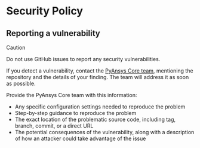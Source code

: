 <!--
Copyright (C) 2024 ANSYS, Inc. and/or its affiliates.
SPDX-License-Identifier: MIT


Permission is hereby granted, free of charge, to any person obtaining a copy
of this software and associated documentation files (the "Software"), to deal
in the Software without restriction, including without limitation the rights
to use, copy, modify, merge, publish, distribute, sublicense, and/or sell
copies of the Software, and to permit persons to whom the Software is
furnished to do so, subject to the following conditions:

The above copyright notice and this permission notice shall be included in all
copies or substantial portions of the Software.

THE SOFTWARE IS PROVIDED "AS IS", WITHOUT WARRANTY OF ANY KIND, EXPRESS OR
IMPLIED, INCLUDING BUT NOT LIMITED TO THE WARRANTIES OF MERCHANTABILITY,
FITNESS FOR A PARTICULAR PURPOSE AND NONINFRINGEMENT. IN NO EVENT SHALL THE
AUTHORS OR COPYRIGHT HOLDERS BE LIABLE FOR ANY CLAIM, DAMAGES OR OTHER
LIABILITY, WHETHER IN AN ACTION OF CONTRACT, TORT OR OTHERWISE, ARISING FROM,
OUT OF OR IN CONNECTION WITH THE SOFTWARE OR THE USE OR OTHER DEALINGS IN THE
SOFTWARE.
-->

# Security Policy

## Reporting a vulnerability

> [!CAUTION]
> Do not use GitHub issues to report any security vulnerabilities.

If you detect a vulnerability, contact the [PyAnsys Core team](mailto:pyansys.core@ansys.com),
mentioning the repository and the details of your finding. The team will address it as soon as possible.

Provide the PyAnsys Core team with this information:

- Any specific configuration settings needed to reproduce the problem
- Step-by-step guidance to reproduce the problem
- The exact location of the problematic source code, including tag, branch, commit, or a direct URL
- The potential consequences of the vulnerability, along with a description of how an attacker could take advantage of the issue
